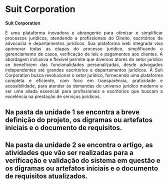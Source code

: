 # Suit Corporation 

**Suit Corporation** <p align="justify">É uma plataforma inovadora e abrangente para otimizar e simplificar processos jurídicos, atendendo a profissionais do Direito, escritórios de advocacia e departamentos jurídicos. Sua plataforma web integrada visa aprimorar todas as etapas do processo jurídico, simplificando o gerenciamento de casos, verificação de leis e pagamentos aos clientes. A abordagem inclusiva e flexível permite que diversos atores do setor jurídico se beneficiem das funcionalidades personalizadas, desde advogados independentes até grandes escritórios e departamentos jurídicos. A Suit Corporation busca revolucionar o setor jurídico, fornecendo uma plataforma completa e eficiente, com foco em transparência, praticidade e acessibilidade, para atender às demandas do universo jurídico moderno e ser uma aliada essencial para profissionais e escritórios que buscam a excelência na prestação de serviços jurídicos.</p>


Na pasta da unidade 1 se encontra a breve definição do projeto, os digramas ou artefatos iniciais e o documento de requisitos.
--
Na pasta da unidade 2 se encontra o artigo, as atividades que vão ser realizadas para a verificação e validação do sistema em questão e os digramas ou artefatos iniciais e o documento de requisitos atualizados.
--
